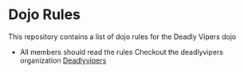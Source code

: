 Dojo Rules
==========

This repository contains a list of dojo rules for the Deadly Vipers dojo
* All members should read the rules
Checkout the deadlyvipers organization [Deadlyvipers](https://github.com/deadlyvipers)
